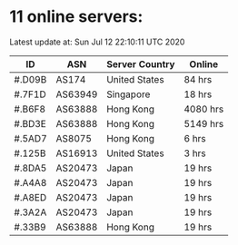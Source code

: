 # 11 online servers:

Latest update at: Sun Jul 12 22:10:11 UTC 2020

| ID | ASN | Server Country | Online |
| -- | --- | -------------- | ------ |
| #.D09B | AS174 | United States | 84 hrs |
| #.7F1D | AS63949 | Singapore | 18 hrs |
| #.B6F8 | AS63888 | Hong Kong | 4080 hrs |
| #.BD3E | AS63888 | Hong Kong | 5149 hrs |
| #.5AD7 | AS8075 | Hong Kong | 6 hrs |
| #.125B | AS16913 | United States | 3 hrs |
| #.8DA5 | AS20473 | Japan | 19 hrs |
| #.A4A8 | AS20473 | Japan | 19 hrs |
| #.A8ED | AS20473 | Japan | 19 hrs |
| #.3A2A | AS20473 | Japan | 19 hrs |
| #.33B9 | AS63888 | Hong Kong | 19 hrs |

